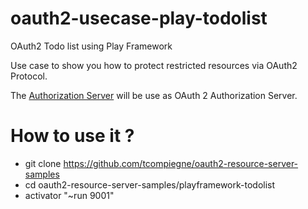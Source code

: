 # oauth2-usecase-play-todolist
OAuth2 Todo list using Play Framework

Use case to show you how to protect restricted resources via OAuth2 Protocol.

The [Authorization Server](https://github.com/tcompiegne/oauth2-server "Authorization Server") will be use as OAuth 2 Authorization Server.

How to use it ?
==============================

- git clone https://github.com/tcompiegne/oauth2-resource-server-samples
- cd oauth2-resource-server-samples/playframework-todolist
- activator "~run 9001"
